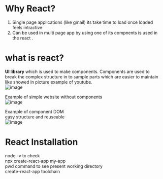# Why React?
1. Single page applications (like gmail) its take time to load once loaded feels intractive
2. Can be used in multi page app by using one of its compnents is used in the react .

# what is react?
**UI library** which is used to make components. 
Components are used to break the complex structure in to sample parts which are easier to maintain  like showed in picture example of youtube.\
![image](https://user-images.githubusercontent.com/66674294/230892307-ad0d05ca-d20d-4b92-818f-f6a7f69a58c3.png)

Example of simple website without components \
![image](https://user-images.githubusercontent.com/66674294/230892944-541042ba-d6b2-4097-8268-a762eb5723c6.png)

Example of  component DOM\
easy structure and reuseable\
![image](https://user-images.githubusercontent.com/66674294/234547355-01667fa6-a7ac-4274-a44d-e456410ccd42.png)


# React Installation
node -v to check \
npx create-react-app my-app\
pwd command to see present working directory\
create-react-app toolchain

